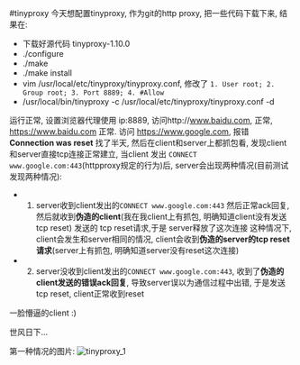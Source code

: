 #tinyproxy 
今天想配置tinyproxy, 作为git的http proxy, 把一些代码下载下来, 结果在:
- 下载好源代码 tinyproxy-1.10.0
- ./configure
- ./make
- ./make install
- vim /usr/local/etc/tinyproxy/tinyproxy.conf, 修改了 `1. User root; 2. Group root; 3. Port 8889; 4. #Allow`
- /usr/local/bin/tinyproxy -c /usr/local/etc/tinyproxy/tinyproxy.conf -d

运行正常, 设置浏览器代理使用 ip:8889, 访问http://www.baidu.com, 正常, https://www.baidu.com 正常. 访问 https://www.google.com, 报错 **Connection was reset**
找了半天, 然后在client和server上都抓包看, 发现client和server直接tcp连接正常建立, 当client 发出 `CONNECT www.google.com:443`(httpproxy规定的行为)后,
server会出现两种情况(目前测试发现两种情况): 
- 1. server收到client发出的`CONNECT www.google.com:443` 然后正常ack回复, 然后就收到**伪造的client**(我在我client上有抓包, 明确知道client没有发送tcp reset) 发送的 tcp reset请求,于是 server释放了这次连接
   这种情况下, client会发生和server相同的情况, client会收到**伪造的server的tcp reset 请求**(server上有抓包, 明确知道server没有reset这次连接)
   
- 2. server没收到client发出的`CONNECT www.google.com:443`, 收到了**伪造的client发送的错误ack回复**, 导致server误以为通信过程中出错, 于是发送tcp reset, client正常收到reset

一脸懵逼的client :)

世风日下...

第一种情况的图片:
![tinyproxy_1](https://github.com/wangxi19/traps/images/tinyproxy_1.png)

